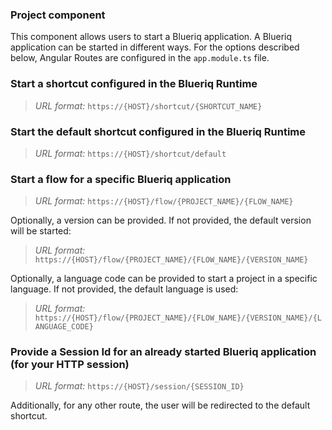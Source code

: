 ### Project component
This component allows users to start a Blueriq application. 
A Blueriq application can be started in different ways. For the options described below, Angular Routes are 
configured in the `app.module.ts` file.

### Start a shortcut configured in the Blueriq Runtime
> _URL format:_ `https://{HOST}/shortcut/{SHORTCUT_NAME}`  

### Start the default shortcut configured in the Blueriq Runtime
> _URL format:_ `https://{HOST}/shortcut/default`  
  
### Start a flow for a specific Blueriq application
> _URL format:_ `https://{HOST}/flow/{PROJECT_NAME}/{FLOW_NAME}`  
 
Optionally, a version can be provided. If not provided, the default version will be started:
> _URL format:_ `https://{HOST}/flow/{PROJECT_NAME}/{FLOW_NAME}/{VERSION_NAME}`  
      
Optionally, a language code can be provided to start a project in a specific language. If not provided, the default
     language is used:
> _URL format:_ `https://{HOST}/flow/{PROJECT_NAME}/{FLOW_NAME}/{VERSION_NAME}/{LANGUAGE_CODE}`  

### Provide a Session Id for an already started Blueriq application (for your HTTP session)
> _URL format:_ `https://{HOST}/session/{SESSION_ID}`
 
Additionally, for any other route, the user will be redirected to the default shortcut.
